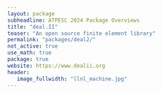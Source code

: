 ```yaml
---
layout: package
subheadline: ATPESC 2024 Package Overviews
title: "deal.II"
teaser: "An open source finite element library"
permalink: "packages/deal2/"
not_active: true
use_math: true
package: true
website: https://www.dealii.org
header:
   image_fullwidth: "llnl_machine.jpg"
---
```

